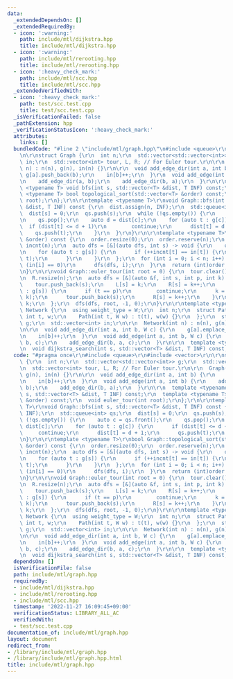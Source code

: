 ```yaml
---
data:
  _extendedDependsOn: []
  _extendedRequiredBy:
  - icon: ':warning:'
    path: include/mtl/dijkstra.hpp
    title: include/mtl/dijkstra.hpp
  - icon: ':warning:'
    path: include/mtl/rerooting.hpp
    title: include/mtl/rerooting.hpp
  - icon: ':heavy_check_mark:'
    path: include/mtl/scc.hpp
    title: include/mtl/scc.hpp
  _extendedVerifiedWith:
  - icon: ':heavy_check_mark:'
    path: test/scc.test.cpp
    title: test/scc.test.cpp
  _isVerificationFailed: false
  _pathExtension: hpp
  _verificationStatusIcon: ':heavy_check_mark:'
  attributes:
    links: []
  bundledCode: "#line 2 \"include/mtl/graph.hpp\"\n#include <queue>\r\n#include <vector>\r\
    \n\r\nstruct Graph {\r\n  int n;\r\n  std::vector<std::vector<int>> g;\r\n  std::vector<int>\
    \ in;\r\n  std::vector<int> tour, L, R; // For Euler tour.\r\n\r\n  Graph(int\
    \ n) : n(n), g(n), in(n) {}\r\n\r\n  void add_edge_dir(int a, int b) {\r\n   \
    \ g[a].push_back(b);\r\n    in[b]++;\r\n  }\r\n  void add_edge(int a, int b) {\r\
    \n    add_edge_dir(a, b);\r\n    add_edge_dir(b, a);\r\n  }\r\n\r\n  template\
    \ <typename T> void bfs(int s, std::vector<T> &dist, T INF) const;\r\n  template\
    \ <typename T> bool topological_sort(std::vector<T> &order) const;\r\n  void euler_tour(int\
    \ root);\r\n};\r\n\r\ntemplate <typename T>\r\nvoid Graph::bfs(int s, std::vector<T>\
    \ &dist, T INF) const {\r\n  dist.assign(n, INF);\r\n  std::queue<int> qs;\r\n\
    \  dist[s] = 0;\r\n  qs.push(s);\r\n  while (!qs.empty()) {\r\n    auto c = qs.front();\r\
    \n    qs.pop();\r\n    auto d = dist[c];\r\n    for (auto t : g[c]) {\r\n    \
    \  if (dist[t] <= d + 1)\r\n        continue;\r\n      dist[t] = d + 1;\r\n  \
    \    qs.push(t);\r\n    }\r\n  }\r\n}\r\n\r\ntemplate <typename T>\r\nbool Graph::topological_sort(std::vector<T>\
    \ &order) const {\r\n  order.resize(0);\r\n  order.reserve(n);\r\n  std::vector<int>\
    \ incnt(n);\r\n  auto dfs = [&](auto dfs, int s) -> void {\r\n    order.push_back(s);\r\
    \n    for (auto t : g[s]) {\r\n      if (++incnt[t] == in[t]) {\r\n        dfs(dfs,\
    \ t);\r\n      }\r\n    }\r\n  };\r\n  for (int i = 0; i < n; i++) {\r\n    if\
    \ (in[i] == 0)\r\n      dfs(dfs, i);\r\n  }\r\n  return (int)order.size() == n;\r\
    \n}\r\n\r\nvoid Graph::euler_tour(int root = 0) {\r\n  tour.clear();\r\n  L.resize(n);\r\
    \n  R.resize(n);\r\n  auto dfs = [&](auto &f, int s, int p, int k) -> int {\r\n\
    \    tour.push_back(s);\r\n    L[s] = k;\r\n    R[s] = k++;\r\n    for (int t\
    \ : g[s]) {\r\n      if (t == p)\r\n        continue;\r\n      k = f(f, t, s,\
    \ k);\r\n      tour.push_back(s);\r\n      R[s] = k++;\r\n    }\r\n    return\
    \ k;\r\n  };\r\n  dfs(dfs, root, -1, 0);\r\n}\r\n\r\ntemplate <typename W> struct\
    \ Network {\r\n  using weight_type = W;\r\n  int n;\r\n  struct Path {\r\n   \
    \ int t, w;\r\n    Path(int t, W w) : t(t), w(w) {}\r\n  };\r\n  std::vector<std::vector<Path>>\
    \ g;\r\n  std::vector<int> in;\r\n\r\n  Network(int n) : n(n), g(n), in(n) {}\r\
    \n\r\n  void add_edge_dir(int a, int b, W c) {\r\n    g[a].emplace_back(b, c);\r\
    \n    in[b]++;\r\n  }\r\n  void add_edge(int a, int b, W c) {\r\n    add_edge_dir(a,\
    \ b, c);\r\n    add_edge_dir(b, a, c);\r\n  }\r\n\r\n  template <typename T>\r\
    \n  void dijkstra_search(int s, std::vector<T> &dist, T INF) const;\r\n};\r\n"
  code: "#pragma once\r\n#include <queue>\r\n#include <vector>\r\n\r\nstruct Graph\
    \ {\r\n  int n;\r\n  std::vector<std::vector<int>> g;\r\n  std::vector<int> in;\r\
    \n  std::vector<int> tour, L, R; // For Euler tour.\r\n\r\n  Graph(int n) : n(n),\
    \ g(n), in(n) {}\r\n\r\n  void add_edge_dir(int a, int b) {\r\n    g[a].push_back(b);\r\
    \n    in[b]++;\r\n  }\r\n  void add_edge(int a, int b) {\r\n    add_edge_dir(a,\
    \ b);\r\n    add_edge_dir(b, a);\r\n  }\r\n\r\n  template <typename T> void bfs(int\
    \ s, std::vector<T> &dist, T INF) const;\r\n  template <typename T> bool topological_sort(std::vector<T>\
    \ &order) const;\r\n  void euler_tour(int root);\r\n};\r\n\r\ntemplate <typename\
    \ T>\r\nvoid Graph::bfs(int s, std::vector<T> &dist, T INF) const {\r\n  dist.assign(n,\
    \ INF);\r\n  std::queue<int> qs;\r\n  dist[s] = 0;\r\n  qs.push(s);\r\n  while\
    \ (!qs.empty()) {\r\n    auto c = qs.front();\r\n    qs.pop();\r\n    auto d =\
    \ dist[c];\r\n    for (auto t : g[c]) {\r\n      if (dist[t] <= d + 1)\r\n   \
    \     continue;\r\n      dist[t] = d + 1;\r\n      qs.push(t);\r\n    }\r\n  }\r\
    \n}\r\n\r\ntemplate <typename T>\r\nbool Graph::topological_sort(std::vector<T>\
    \ &order) const {\r\n  order.resize(0);\r\n  order.reserve(n);\r\n  std::vector<int>\
    \ incnt(n);\r\n  auto dfs = [&](auto dfs, int s) -> void {\r\n    order.push_back(s);\r\
    \n    for (auto t : g[s]) {\r\n      if (++incnt[t] == in[t]) {\r\n        dfs(dfs,\
    \ t);\r\n      }\r\n    }\r\n  };\r\n  for (int i = 0; i < n; i++) {\r\n    if\
    \ (in[i] == 0)\r\n      dfs(dfs, i);\r\n  }\r\n  return (int)order.size() == n;\r\
    \n}\r\n\r\nvoid Graph::euler_tour(int root = 0) {\r\n  tour.clear();\r\n  L.resize(n);\r\
    \n  R.resize(n);\r\n  auto dfs = [&](auto &f, int s, int p, int k) -> int {\r\n\
    \    tour.push_back(s);\r\n    L[s] = k;\r\n    R[s] = k++;\r\n    for (int t\
    \ : g[s]) {\r\n      if (t == p)\r\n        continue;\r\n      k = f(f, t, s,\
    \ k);\r\n      tour.push_back(s);\r\n      R[s] = k++;\r\n    }\r\n    return\
    \ k;\r\n  };\r\n  dfs(dfs, root, -1, 0);\r\n}\r\n\r\ntemplate <typename W> struct\
    \ Network {\r\n  using weight_type = W;\r\n  int n;\r\n  struct Path {\r\n   \
    \ int t, w;\r\n    Path(int t, W w) : t(t), w(w) {}\r\n  };\r\n  std::vector<std::vector<Path>>\
    \ g;\r\n  std::vector<int> in;\r\n\r\n  Network(int n) : n(n), g(n), in(n) {}\r\
    \n\r\n  void add_edge_dir(int a, int b, W c) {\r\n    g[a].emplace_back(b, c);\r\
    \n    in[b]++;\r\n  }\r\n  void add_edge(int a, int b, W c) {\r\n    add_edge_dir(a,\
    \ b, c);\r\n    add_edge_dir(b, a, c);\r\n  }\r\n\r\n  template <typename T>\r\
    \n  void dijkstra_search(int s, std::vector<T> &dist, T INF) const;\r\n};\r\n"
  dependsOn: []
  isVerificationFile: false
  path: include/mtl/graph.hpp
  requiredBy:
  - include/mtl/dijkstra.hpp
  - include/mtl/rerooting.hpp
  - include/mtl/scc.hpp
  timestamp: '2022-11-27 16:09:45+09:00'
  verificationStatus: LIBRARY_ALL_AC
  verifiedWith:
  - test/scc.test.cpp
documentation_of: include/mtl/graph.hpp
layout: document
redirect_from:
- /library/include/mtl/graph.hpp
- /library/include/mtl/graph.hpp.html
title: include/mtl/graph.hpp
---
```

